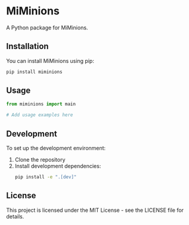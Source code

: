 # MiMinions

A Python package for MiMinions.

## Installation

You can install MiMinions using pip:

```bash
pip install miminions
```

## Usage

```python
from miminions import main

# Add usage examples here
```

## Development

To set up the development environment:

1. Clone the repository
2. Install development dependencies:
   ```bash
   pip install -e ".[dev]"
   ```

## License

This project is licensed under the MIT License - see the LICENSE file for details.

